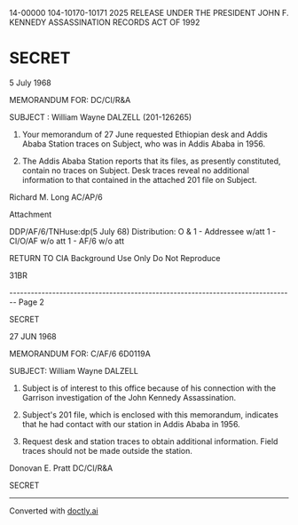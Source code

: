 14-00000
104-10170-10171 2025 RELEASE UNDER THE PRESIDENT JOHN F. KENNEDY ASSASSINATION RECORDS ACT OF 1992


# SECRET

5 July 1968

MEMORANDUM FOR: DC/CI/R&A

SUBJECT : William Wayne DALZELL (201-126265)

1.  Your memorandum of 27 June requested Ethiopian desk and Addis Ababa Station traces on Subject, who was in Addis Ababa in 1956.

2.  The Addis Ababa Station reports that its files, as presently constituted, contain no traces on Subject. Desk traces reveal no additional information to that contained in the attached 201 file on Subject.

Richard M. Long
AC/AP/6

Attachment

DDP/AF/6/TNHuse:dp(5 July 68)
Distribution:
O & 1 - Addressee w/att
1 - CI/O/AF w/o att
1 - AF/6 w/o att

RETURN TO CIA
Background Use Only
Do Not Reproduce

31BR


-------------------------------------------------------------------------------- Page 2

SECRET

27 JUN 1968

MEMORANDUM FOR: C/AF/6
6D0119A

SUBJECT: William Wayne DALZELL

1. Subject is of interest to this office because of his connection with the Garrison investigation of the John Kennedy Assassination.

2. Subject's 201 file, which is enclosed with this memorandum, indicates that he had contact with our station in Addis Ababa in 1956.

3. Request desk and station traces to obtain additional information. Field traces should not be made outside the station.

Donovan E. Pratt
DC/CI/R&A

SECRET


---
Converted with [doctly.ai](https://doctly.ai)